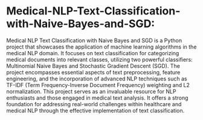 # Medical-NLP-Text-Classification-with-Naive-Bayes-and-SGD:
Medical NLP Text Classification with Naive Bayes and SGD is a Python project that showcases the application of machine learning algorithms in the medical NLP domain. It focuses on text classification for categorizing medical documents into relevant classes, utilizing two powerful classifiers: Multinomial Naive Bayes and Stochastic Gradient Descent (SGD). The project encompasses essential aspects of text preprocessing, feature engineering, and the incorporation of advanced NLP techniques such as TF-IDF (Term Frequency-Inverse Document Frequency) weighting and L2 normalization. This project serves as an invaluable resource for NLP enthusiasts and those engaged in medical text analysis. It offers a strong foundation for addressing real-world challenges within healthcare and medical NLP through the effective implementation of text classification.
